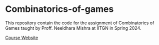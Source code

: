 # Combinatorics-of-games


This repository contain the code for the assignment of Combinatorics of Games taught by Proff. Neeldhara Mishra at  IITGN in Spring 2024. 

[Course Website](https://www.neeldhara.com/courses/2024/01-st699/)